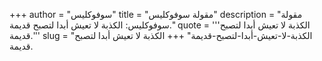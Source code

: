 +++
author = "سوفوكليس"
title = "مقولة سوفوكليس"
description = "مقولة سوفوكليس: الكذبة لا تعيش أبدا لتصبح قديمة."
quote = '''الكذبة لا تعيش أبدا لتصبح قديمة.'''
slug = "الكذبة-لا-تعيش-أبدا-لتصبح-قديمة"
+++
الكذبة لا تعيش أبدا لتصبح قديمة.
